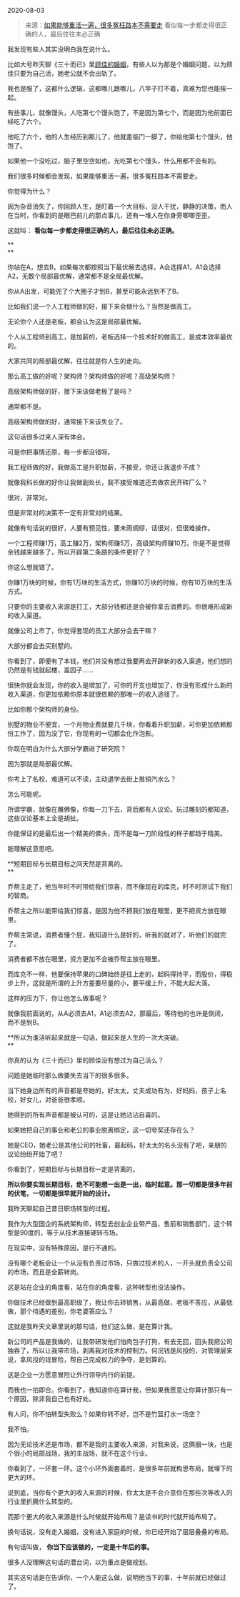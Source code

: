 2020-08-03

> 来源：[如果能够重活一遍，很多冤枉路本不需要走](http://mp.weixin.qq.com/s?__biz=MzU3NDc5Nzc0NQ==&mid=2247491218&idx=1&sn=d6265800286163d7c40da64840080d7f&chksm=fd2dbc4cca5a355aa565fba770416c71f07b863eef197d9308958d91fbbd345e7056a9760425&scene=27#wechat_redirect)
> 看似每一步都走得很正确的人，最后往往未必正确

我发现有些人其实没明白我在说什么。  

  

比如大号昨天聊《三十而已》里[顾佳的婚姻](https://mp.weixin.qq.com/s?__biz=MzU0MjYwNDU2Mw==&mid=2247491295&idx=2&sn=b39688894281ef1450cb48fa64117c2e&chksm=fb1972a3cc6efbb57f4e8d8902767d2761a7e4313761a3cc275ebdd6ab85b07932f6844e68a6&token=628661350&lang=zh_CN&scene=21#wechat_redirect)，有些人以为那是个婚姻问题，以为顾佳只要为自己活，她老公就不会出轨了。  

  

我也是服了，这都什么逻辑，这都哪儿跟哪儿，八竿子打不着，真难为您也能挨一起。

  

有些事儿，就像馒头，人吃第七个馒头饱了，不是因为第七个，而是因为他前面已经吃了六个。

  

他吃了六个，他的人生经历到那儿了，他就差临门一脚了，你给他第七个馒头，他饱了。  

  

如果他一个没吃过，脑子里空空如也，光吃第七个馒头，什么用都不会有的。

  

我们很多时候都会发现，如果能够重活一遍，很多冤枉路本不需要走。

  

你觉得为什么？

  

因为杂音消失了，你回顾人生，是盯着一个大目标，没人干扰，静静的决策，而人在当时，你看到的是眼巴前儿的那点事儿，还有一堆人在你身旁唧唧歪歪。  

  

这就叫： **看似每一步都走得很正确的人，最后往往未必正确。**

 **  
**

你站在A，想去B，如果每次都按照当下最优解去选择，A会选择A1，A1会选择A2，无数个局部最优解，通常都不是全局最优解。

  

你从A出发，可能兜了个大圈子才到B，甚至可能永远到不了B。

  

比如我们说一个人工程师做的好，接下来会做什么？当然是做高工。  

  

无论你个人还是老板，都会认为这是局部最优解。

  

个人从工程师到高工，是加薪的，老板选择一个技术好的做高工，是成本效率最优的。

  

大家共同的局部最优解，往往就是你人生的走向。

  

那么高工做的好呢？架构师？架构师做的好呢？高级架构师？

  

高级架构师做的好，接下来该做老板了是吗？

  

通常都不是。  

  

高级架构师做的好，通常接下来该失业了。

  

这句话很多过来人深有体会。

  

可是你把事情还原，每一步都没错呀。  

  

我工程师做的好，我做高工是升职加薪，不接受，你还让我退步不成？

  

就像我科长做的好你让我做副处长，我不接受难道还去做农民开砖厂么？  

  

很对，非常对。

  

但是非常对的决策不一定有非常对的结果。

  

就像有句话说的很好，人要有预见性，要未雨绸缪，话很对，但很难操作。

  

一个工程师赚1万，高工赚2万，架构师赚5万，高级架构师赚10万。你是不是觉得余钱越来越多了，所以开辟第二条路的条件更好了？  

  

你这么想就错了。

  

你赚1万块的时候，你有1万块的生活方式，你赚10万块的时候，你有10万块的生活方式。  

  

只要你的主要收入来源是打工，大部分钱都还是会被你拿去消费的。你很难形成新的收入渠道。

  

就像公司上市了，你觉得套现的员工大部分会去干嘛？

  

大部分都会去买别墅的。

  

你看到了，即便有了本钱，他们并没有想过我要再去开辟新的收入渠道，他们想的仍然是有钱就起楼，盖园子......

  

很快你就会发现，你的收入是增加了，可你的开支也增加了，你没有形成什么新的收入渠道，你更加依赖你原本就很依赖的那唯一的收入途径了。  

  

比如你那个架构师的身份。  

  

别墅的物业不便宜，一个月物业费就要几千块，你看着升职加薪，可你更加依赖那份工作了，因为没了它，你现有的一切都会化作泡影。  

  

你现在明白为什么大部分学霸进了研究院？

  

因为那就是局部最优解。

  

你考上了名校，难道可以不读，主动退学去街上推销汽水么？

  

怎么可能呢。

  

所谓学霸，就像在雕佛像，你每一刀下去，背后都有人议论。玩过雕刻的都知道，这些议论基本上全是胡扯。  

  

你能保证的是最后出一个精美的佛头，而不是每一刀阶段性的样子都趋于精美。  

  

能理解这意思吧。

  

 **短期目标与长期目标之间天然是背离的。  
**

  

乔帮主走了，他当年时不时带给我们惊喜，而不像现在的库克，时不时测试下我们的智商。

  

乔帮主之所以能带给我们惊喜，是因为他不把我们放在眼里，更不把资方放在眼里。  

  

乔帮主常说，消费者懂个屁，我知道什么是好的，听我的就对了，听他们的就完了。  

  

消费者都不放在眼里，资方更加不会被乔帮主放在眼里。  

  

而库克不一样，他要保持苹果的口碑始终是往上走的，起码得持平，而股价，得稳步上升，这就是所谓的上升方差要尽量的小，要平缓上升，不能大起大落。

  

这样的压力下，你让他怎么做事呢？  

  

就像我前面说的，从A必须去A1，A1必须去A2，那最后，等待他的也许是倒闭，而不是到B。

  

 **所以为谁活听起来就是一句话，做起来是人生的一次大突破。  
**

  

你真的认为《三十而已》里的顾佳没有想过为自己活么？  

  

问题是她临时那么做要失去当下的很多很多。  

  

当下她身边所有的声音都是夸她的，好太太，丈夫成功有为，好妈妈，孩子上名校，好女儿，对爸爸很孝顺。

  

她得到的所有声音都是被认可的，这是让她沾沾自喜的。  

  

如果她把自己的事业和老公的事业脱离绑定，这一切夸奖还存在么？

  

她是CEO，她老公是其他公司的社畜，最起码，好太太的名头没有了吧，亲朋的议论纷纷开始了吧？

  

你看到了，短期目标与长期目标一定是背离的。  

  

 **所以你要实现长期目标，绝不可能想一出是一出，临时起意。那一切都是很多年前的伏笔，一切都是很早就开始的设计。**

  

我昨天聊起自己昔日职场转型的过程。

  

我作为大型国企的系统架构师，转型去创业企业带产品，售前和销售部门，这个转型是90度的，等于从技术直接硬转市场。

  

在现实中，没有特殊原因，是行不通的。  

  

没有哪个老板会让一个从没有负责过市场，只做过技术的人，一开头就负责全公司的市场，而且是全薪转岗。  

  

这是站在企业的角度看，站在你的角度看，这种转型也没法操作。  

  

你做技术已经做到最高职级了，我让你去转销售，从最高做，老板不答应，从最低做，那个待遇的差别，你老婆答应么？  

  

这就是我昨天文章里说的那句话，他们这么做，是在算计我。  

  

新公司的产品是我做的，让我带研发他们怕肉包子打狗，有去无回，回头我把公司独吞了，所以让我带市场，剥离我对技术的控制力。何况钱是风投的，对管理层来说，拿风投的钱冒险，帮自己完成权力的争夺，是划算的。

  

这是企业一方愿意冒险让外行领导内行的前提。  

  

而我也一拍即合。你看到了，我知道你在算计我，但如果我愿意让你算计那只有一个原因，除非我自己也有好处。  

  

有人问，你不怕转型失败么？如果你转不好，岂不是竹篮打水一场空？  

  

我不怕。  

  

因为无论技术还是市场，都不是我的主要收入来源，对我来说，这俩捆一块，也是个很小的局部战场，我的主战场，就不在这个行业。

  

你看到了，一环套一环。这个小环外面套着的，是很多年前就构思布局，就埋下的更大的环。  

  

说到底，当你有个更大的收入来源的时候，你太太是不会介意你在那些次等收入的行业里折腾什么转型的。  

  

而那个更大的收入来源是什么时候就开始布局？是读书的时代就开始布局了。  

  

换句话说，没有走入婚姻，没有进入家庭的时候，你已经开始了层层叠叠的布局。  

  

有句话叫做， **你当下应该做的，一定是十年后的事。**

  

很多人没理解这句话的潜台词，以为重点是做规划。  

  

其实这句话是在告诉你，一个人能这么做，说明他当下的事，十年前就已经做过了。

